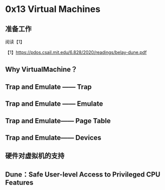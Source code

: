 # 0x13 Virtual Machines

## 准备工作

阅读【1】

【1】https://pdos.csail.mit.edu/6.828/2020/readings/belay-dune.pdf



## Why VirtualMachine？



## Trap and Emulate —— Trap



## Trap and Emulate —— Emulate



## Trap and Emulate—— Page Table



## Trap and Emulate—— Devices



## 硬件对虚拟机的支持





## Dune：Safe User-level Access to Privileged CPU Features



